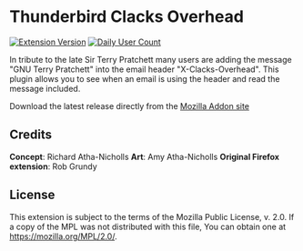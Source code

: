 # Thunderbird Clacks Overhead

[![Extension Version](https://img.shields.io/github/v/release/bhyn/Thunderbird-Clacks-Overhead?label=thunderbird%20addon)](https://addons.thunderbird.net/en-CA/addon/clacks-overhead/) [![Daily User Count](https://img.shields.io/badge/dynamic/json?url=https://addons.thunderbird.net/en-US/thunderbird/addon/clacks-overhead/statistics/overview-day-20200930-20201001.json&label=users&query=$..data.updates&color=blue)](https://addons.thunderbird.net/en-US/thunderbird/addon/clacks-overhead/statistics/?last=90)

In tribute to the late Sir Terry Pratchett many users are adding the message "GNU Terry Pratchett" into the email header "X-Clacks-Overhead". This plugin allows you to see when an email is using the header and read the message included.

Download the latest release directly from the [Mozilla Addon site](https://addons.thunderbird.net/en-CA/thunderbird/addon/clacks-overhead/)



## Credits
**Concept**: Richard Atha-Nicholls
**Art**: Amy Atha-Nicholls
**Original Firefox extension**: Rob Grundy


## License

This extension is subject to the terms of the Mozilla Public License, v. 2.0. If a copy of the MPL was not distributed with this file, You can obtain one at https://mozilla.org/MPL/2.0/.
